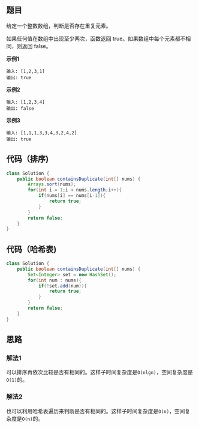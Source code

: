 ## 题目
给定一个整数数组，判断是否存在重复元素。

如果任何值在数组中出现至少两次，函数返回 true。如果数组中每个元素都不相同，则返回 false。

**示例1**
```
输入: [1,2,3,1]
输出: true
```

**示例2**
```
输入: [1,2,3,4]
输出: false
```

**示例3**
```
输入: [1,1,1,3,3,4,3,2,4,2]
输出: true
```

## 代码（排序)
```JAVA
class Solution {
    public boolean containsDuplicate(int[] nums) {
        Arrays.sort(nums);
        for(int i = 1;i < nums.length;i++){
            if(nums[i] == nums[i-1]){
                return true;
            }
        }
        return false;
    }
}
```

## 代码（哈希表)
```JAVA
class Solution {
    public boolean containsDuplicate(int[] nums) {
        Set<Integer> set = new HashSet();
        for(int num : nums){
            if(!set.add(num)){
                return true;
            }
        }
        return false;
    }
}
```

## 思路

### 解法1
可以排序再依次比较是否有相同的。这样子时间复杂度是`O(nlgn)`，空间复杂度是`O(1)`的。

### 解法2
也可以利用哈希表遍历来判断是否有相同的。这样子时间复杂度是`O(n)`，空间复杂度是`O(n)`的。